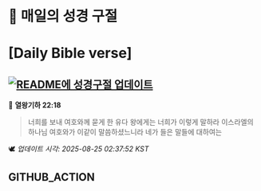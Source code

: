 # 🙏 매일의 성경 구절
# [Daily Bible verse]
## [![README에 성경구절 업데이트](https://github.com/DONGSUKA/first_test/actions/workflows/update-readme-bible.yml/badge.svg)](https://github.com/DONGSUKA/first_test/actions/workflows/update-readme-bible.yml)
<!-- START_BIBLE_VERSE -->
📖 **열왕기하 22:18**
> 너희를 보내 여호와께 묻게 한 유다 왕에게는 너희가 이렇게 말하라 이스라엘의 하나님 여호와가 이같이 말씀하셨느니라 네가 들은 말들에 대하여는

🕊️ _업데이트 시각: 2025-08-25 02:37:52 KST_
  <!-- END_BIBLE_VERSE -->
## GITHUB_ACTION
